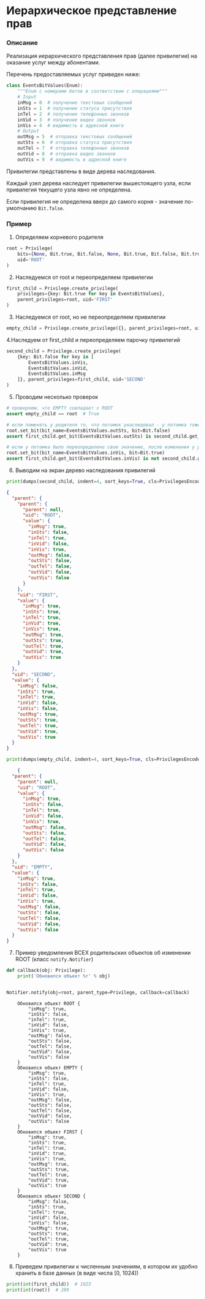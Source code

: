 # Иерархическое представление прав

### Описание

Реализация иерархического представления прав (далее привилегии) на оказание услуг между абонентами.

Перечень предоставляемых услуг приведен ниже:

```python
class EventsBitValues(Enum):
    """Enum с номерами битов в соответствии с операциями"""
    # Input
    inMsg = 0  # получение текстовых сообщений
    inSts = 1  # получение статуса присутствия
    inTel = 2  # получение телефонных звонков
    inVid = 3  # получение видео звонков
    inVis = 4  # видимость в адресной книге
    # Output
    outMsg = 5  # отправка текстовых сообщений
    outSts = 6  # отправка статуса присутствия
    outTel = 7  # отправка телефонных звонков
    outVid = 8  # отправка видео звонков
    outVis = 9  # видимость в адресной книге
```

Привилегии представлены в виде дерева наследования.

Каждый узел дерева наследует привилегии вышестоящего узла, если привилегия текущего узла явно не определена.

Если привилегия не определена вверх до самого корня - значение по-умолчанию `Bit.false`.

### Пример

1. Определяем корневого родителя

```python 
root = Privilege(
    bits=[None, Bit.true, Bit.false, None, Bit.true, Bit.false, Bit.true, None, None, Bit.true],
    uid='ROOT'
)
```

2. Наследуемся от root и переопределяем привилегии

```python 
first_child = Privilege.create_privilege(
    privileges={key: Bit.true for key in EventsBitValues},
    parent_privileges=root, uid='FIRST'
)
```

3. Наследуемся от root, но не переопределяем привилегии

```python 
empty_child = Privilege.create_privilege({}, parent_privileges=root, uid='EMPTY')
```

4.Наследуем от first_child и переопределяем парочку привилегий

```python
second_child = Privilege.create_privilege(
    {key: Bit.false for key in [
        EventsBitValues.inVis,
        EventsBitValues.inVid,
        EventsBitValues.inMsg
    ]}, parent_privileges=first_child, uid='SECOND'
)
```

5. Проводим несколько проверок

```python
# проверяем, что EMPTY совпадает с ROOT 
assert empty_child == root  # True

# если поменять у родителя то, что потомок унаследовал - у потомка тоже изменится
root.set_bit(bit_name=EventsBitValues.outSts, bit=Bit.false)
assert first_child.get_bit(EventsBitValues.outSts) is second_child.get_bit(EventsBitValues.outSts)

# если у потомка было переопределено свое значение, после изменения у родителя - у потомка ничего не изменения
root.set_bit(bit_name=EventsBitValues.inVis, bit=Bit.true)
assert first_child.get_bit(EventsBitValues.inVis) is not second_child.get_bit(EventsBitValues.inVis)
```

6. Выводим на экран дерево наследования привилегий

```python
print(dumps(second_child, indent=4, sort_keys=True, cls=PrivilegesEncoder))
```

```json
{
  "parent": {
    "parent": {
      "parent": null,
      "uid": "ROOT",
      "value": {
        "inMsg": true,
        "inSts": false,
        "inTel": true,
        "inVid": false,
        "inVis": true,
        "outMsg": false,
        "outSts": false,
        "outTel": false,
        "outVid": false,
        "outVis": false
      }
    },
    "uid": "FIRST",
    "value": {
      "inMsg": true,
      "inSts": true,
      "inTel": true,
      "inVid": true,
      "inVis": true,
      "outMsg": true,
      "outSts": true,
      "outTel": true,
      "outVid": true,
      "outVis": true
    }
  },
  "uid": "SECOND",
  "value": {
    "inMsg": false,
    "inSts": true,
    "inTel": true,
    "inVid": false,
    "inVis": false,
    "outMsg": true,
    "outSts": true,
    "outTel": true,
    "outVid": true,
    "outVis": true
  }
}
```

```python
print(dumps(empty_child, indent=4, sort_keys=True, cls=PrivilegesEncoder))
```

```json
    {
  "parent": {
    "parent": null,
    "uid": "ROOT",
    "value": {
      "inMsg": true,
      "inSts": false,
      "inTel": true,
      "inVid": false,
      "inVis": true,
      "outMsg": false,
      "outSts": false,
      "outTel": false,
      "outVid": false,
      "outVis": false
    }
  },
  "uid": "EMPTY",
  "value": {
    "inMsg": true,
    "inSts": false,
    "inTel": true,
    "inVid": false,
    "inVis": true,
    "outMsg": false,
    "outSts": false,
    "outTel": false,
    "outVid": false,
    "outVis": false
  }
}
```

7. Пример уведомления ВСЕХ родительских объектов об изменении ROOT (класс `notify.Notifier`)

```python
def callback(obj: Privilege):
    print('Обновился объект %r' % obj)


Notifier.notify(obj=root, parent_type=Privilege, callback=callback)
```

```text
    Обновился объект ROOT {
        "inMsg": true,
        "inSts": false,
        "inTel": true,
        "inVid": false,
        "inVis": true,
        "outMsg": false,
        "outSts": false,
        "outTel": false,
        "outVid": false,
        "outVis": false
    }
    Обновился объект EMPTY {
        "inMsg": true,
        "inSts": false,
        "inTel": true,
        "inVid": false,
        "inVis": true,
        "outMsg": false,
        "outSts": false,
        "outTel": false,
        "outVid": false,
        "outVis": false
    }
    Обновился объект FIRST {
        "inMsg": true,
        "inSts": true,
        "inTel": true,
        "inVid": true,
        "inVis": true,
        "outMsg": true,
        "outSts": true,
        "outTel": true,
        "outVid": true,
        "outVis": true
    }
    Обновился объект SECOND {
        "inMsg": false,
        "inSts": true,
        "inTel": true,
        "inVid": false,
        "inVis": false,
        "outMsg": true,
        "outSts": true,
        "outTel": true,
        "outVid": true,
        "outVis": true
    }
```

8. Приведем привилегии к численным значениям, в котором их удобно хранить в базе данных (в виде числа [0, 1024))

```python
print(int(first_child))  # 1023
print(int(root))  # 289
```